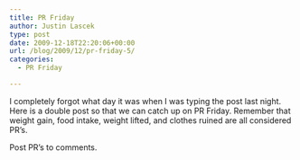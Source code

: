 ```yaml
---
title: PR Friday
author: Justin Lascek
type: post
date: 2009-12-18T22:20:06+00:00
url: /blog/2009/12/pr-friday-5/
categories:
  - PR Friday

---
```

I completely forgot what day it was when I was typing the post last night. Here is a double post so that we can catch up on PR Friday. Remember that weight gain, food intake, weight lifted, and clothes ruined are all considered PR&rsquo;s.
  

  
Post PR&rsquo;s to comments.
